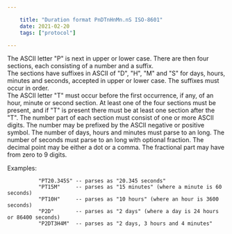 ```yaml
---

    title: "Duration format PnDTnHnMn.nS ISO-8601"
    date: 2021-02-20
    tags: ["protocol"]

---
```


The ASCII letter "P" is next in upper or lower case. There are then four sections, each consisting of a number and a suffix.   
The sections have suffixes in ASCII of "D", "H", "M" and "S" for days, hours, minutes and seconds, accepted in upper or lower case. The suffixes must occur in order.   
The ASCII letter "T" must occur before the first occurrence, if any, of an hour, minute or second section. At least one of the four sections must be present, and if "T" is present there must be at least one section after the "T". The number part of each section must consist of one or more ASCII digits. The number may be prefixed by the ASCII negative or positive symbol. The number of days, hours and minutes must parse to an long. The number of seconds must parse to an long with optional fraction. The decimal point may be either a dot or a comma. The fractional part may have from zero to 9 digits.  

Examples:
```
          "PT20.345S" -- parses as "20.345 seconds"
          "PT15M"     -- parses as "15 minutes" (where a minute is 60 seconds)
          "PT10H"     -- parses as "10 hours" (where an hour is 3600 seconds)
          "P2D"       -- parses as "2 days" (where a day is 24 hours or 86400 seconds)
          "P2DT3H4M"  -- parses as "2 days, 3 hours and 4 minutes"
```